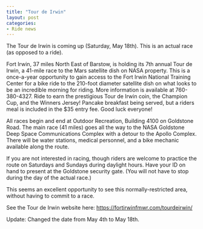 ```yaml
---
title: "Tour de Irwin"
layout: post
categories:
- Ride news
---
```


The Tour de Irwin is coming up (Saturday, May 18th). This is an actual race (as opposed to a ride).

Fort Irwin, 37 miles North East of Barstow, is holding its 7th annual Tour de Irwin, a 41-mile race to the Mars satellite dish on NASA property. This is a once-a-year opportunity to gain access to the Fort Irwin National Training Center for a bike ride to the 210-foot diameter satellite dish on what looks to be an incredible morning for riding. More information is available at 760-380-4327. Ride to earn the prestigious Tour de Irwin coin, the Champion Cup, and the Winners Jersey! Pancake breakfast being served, but a riders meal is included in the $35 entry fee. Good luck everyone!

All races begin and end at Outdoor Recreation, Building 4100 on Goldstone Road. The main race (41 miles) goes all the way to the NASA Goldstone Deep Space Communications Complex with a detour to the Apollo Complex. There will be water stations, medical personnel, and a bike mechanic available along the route.

If you are not interested in racing, though riders are welcome to practice the route on Saturdays and Sundays during daylight hours. Have your ID on hand to present at the Goldstone security gate. (You will not have to stop during the day of the actual race.)

This seems an excellent opportunity to see this normally-restricted area, without having to commit to a race.

See the Tour de Irwin website here: https://fortirwinfmwr.com/tourdeirwin/

Update: Changed the date from May 4th to May 18th.